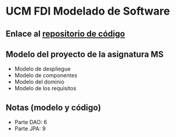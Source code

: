 # UCM FDI Modelado de Software

## Enlace al [repositorio de código](https://github.com/danielfdez17/MS-codigo/)

## Modelo del proyecto de la asignatura MS
- Modelo de despliegue
- Modelo de componentes
- Modelo del dominio
- Modelo de los requisitos

## Notas (modelo y código)
- Parte DAO: 6
- Parte JPA: 9
